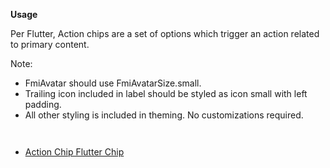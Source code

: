 **Usage**

Per Flutter, Action chips are a set of options which trigger an action related to primary content.

Note:

- FmiAvatar should use FmiAvatarSize.small.
- Trailing icon included in label should be styled as icon small with left padding.
- All other styling is included in theming. No customizations required.

` `

- [Action Chip Flutter Chip](https://api.flutter.dev/flutter/material/ActionChip-class.html)

` `
